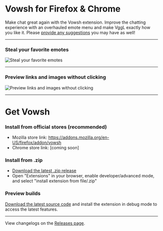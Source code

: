 # Vowsh for Firefox & Chrome
Make chat great again with the Vowsh extension. Improve the chatting experience with an overhauled emote menu and make VggL exactly how you like it. Please [provide any suggestions](https://github.com/VowshApp/Extension/issues) you may have as well!

---

### Steal your favorite emotes
![Steal your favorite emotes](https://ryan.gq/vowsh/screenshots/1.png)

---

### Preview links and images without clicking
![Preview links and images without clicking](https://ryan.gq/vowsh/screenshots/2.png)

---

# Get Vowsh
### Install from official stores (recommended)
* Mozilla store link: https://addons.mozilla.org/en-US/firefox/addon/vowsh
* Chrome store link: [coming soon]

### Install from .zip
* [Download the latest .zip release](https://github.com/VowshApp/Extension/releases)
* Open "Extensions" in your browser, enable developer/advanced mode, and select "install extension from file/.zip"

### Preview builds
[Download the latest source code](https://github.com/VowshApp/Extension/archive/refs/heads/main.zip) and install the extension in debug mode to access the latest features.

---

View changelogs on the [Releases page](https://github.com/VowshApp/Extension/releases).
